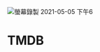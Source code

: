 ![螢幕錄製 2021-05-05 下午6](https://user-images.githubusercontent.com/75198240/117129109-ddbebd80-add0-11eb-81dc-6ddc7c8f5b56.gif)
# TMDB
